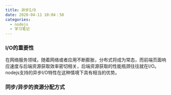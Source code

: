 ```yaml
---
title: 异步I/O
date: 2020-04-11 10:04：50
categories:
  - nodejs
  - 学习笔记
---
```


### I/O的重要性
在网络服务领域，随着网络或者应用不断膨胀，分布式将成为常态，而前端页面响应速度与后端资源获取效率密切相关，后端资源获取的性能瓶颈往往就在I/O。nodejs支持的异步I/O特性在这种情境下具有相当的优势。

<!-- more -->
### 同步/异步的资源分配方式
